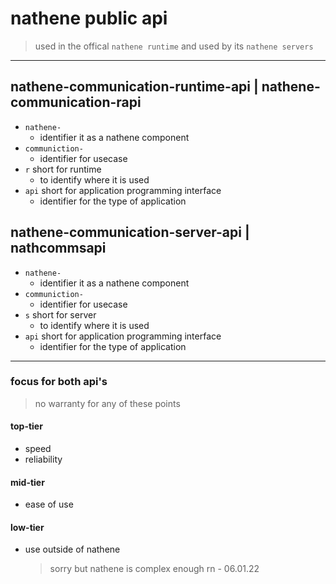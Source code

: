 # nathene public api

> used in the offical `nathene runtime` and used by its `nathene servers`

---

## nathene-communication-runtime-api | nathene-communication-rapi

- `nathene-`
  - identifier it as a nathene component
- `communiction-`
  - identifier for usecase
- `r` short for runtime
  - to identify where it is used
- `api` short for application programming interface
  - identifier for the type of application

## nathene-communication-server-api | nathcommsapi

- `nathene-`
  - identifier it as a nathene component
- `communiction-`
  - identifier for usecase
- `s` short for server
  - to identify where it is used
- `api` short for application programming interface
  - identifier for the type of application

---

### focus for both api's

> no warranty for any of these points

#### top-tier

- speed
- reliability

#### mid-tier

- ease of use

#### low-tier

- use outside of nathene
  > sorry but nathene is complex enough rn - 06.01.22
